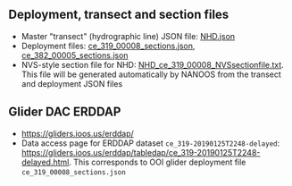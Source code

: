 ## Deployment, transect and section files
- Master "transect" (hydrographic line) JSON file: [NHD.json](https://github.com/nanoos-pnw/OOI/blob/master/gliders/NHD.json)
- Deployment files: [ce_319_00008_sections.json](https://github.com/nanoos-pnw/OOI/blob/master/gliders/ce_319_00008_sections.json), [ce_382_00005_sections.json](https://github.com/nanoos-pnw/OOI/blob/master/gliders/ce_382_00005_sections.json)
- NVS-style section file for NHD: [NHD_ce_319_00008_NVSsectionfile.txt](https://github.com/nanoos-pnw/OOI/blob/master/gliders/NHD_ce_319_00008_NVSsectionfile.txt). This file will be generated automatically by NANOOS from the transect and deployment JSON files

## Glider DAC ERDDAP
- https://gliders.ioos.us/erddap/
- Data access page for ERDDAP dataset `ce_319-20190125T2248-delayed`: https://gliders.ioos.us/erddap/tabledap/ce_319-20190125T2248-delayed.html. This corresponds to OOI glider deployment file `ce_319_00008_sections.json`
